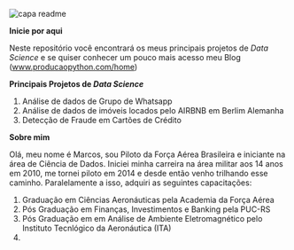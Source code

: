 ![capa readme](https://user-images.githubusercontent.com/68914568/144296701-9d7e5510-2f80-404d-b114-67933452649c.png)

**Inicie por aqui**

Neste repositório você encontrará os meus principais projetos de *Data Science* e se quiser conhecer um pouco mais acesso meu Blog (www.producaopython.com/home)


**Principais Projetos de *Data Science***
1. Análise de dados de Grupo de Whatsapp
2. Análise de dados de imóveis locados pelo AIRBNB em Berlim Alemanha
3. Detecção de Fraude em Cartões de Crédito

**Sobre mim**

Olá, meu nome é Marcos, sou Piloto da Força Aérea Brasileira e iniciante na área de Ciência de Dados. Iniciei minha carreira na área militar aos 14 anos em 2010, me tornei piloto em 2014 e desde então venho trilhando esse caminho. Paralelamente a isso, adquiri as seguintes capacitações:

1. Graduação em Ciências Aeronáuticas pela Academia da Força Aérea
2. Pós Graduação em Finanças, Investimentos e Banking pela PUC-RS
3. Pós Graduação em  em Análise de Ambiente Eletromagnético pelo Instituto Tecnlógico da Aeronáutica (ITA)
4. 
